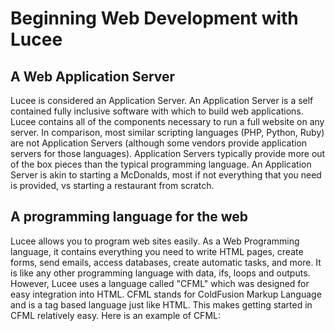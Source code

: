 # Beginning Web Development with Lucee



## A Web Application Server

Lucee is considered an Application Server. An Application Server is a self contained fully inclusive software with which to build web applications. Lucee contains all of the components necessary to run a full website on any server. In comparison, most similar scripting languages (PHP, Python, Ruby) are not Application Servers (although some vendors provide application servers for those languages). Application Servers typically provide more out of the box pieces than the typical programming language. An Application Server is akin to starting a McDonalds, most if not everything that you need is provided, vs starting a restaurant from scratch.


## A programming language for the web


Lucee allows you to program web sites easily. As a Web Programming language, it contains everything you need to write HTML pages, create forms, send emails, access databases, create automatic tasks, and more. It is like any other programming language with data, ifs, loops and outputs. However, Lucee uses a language called "CFML" which was designed for easy integration into HTML. CFML stands for ColdFusion Markup Language and is a tag based language just like HTML. This makes getting started in CFML relatively easy. Here is an example of CFML:

<script src="https://gist.github.com/roryl/6d3ddaafdf6a5cab3445.js"></script>